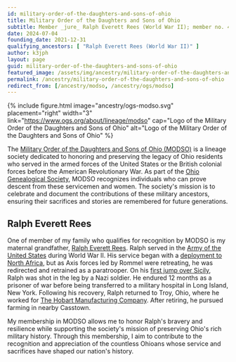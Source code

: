 ```yaml
---
id: military-order-of-the-daughters-and-sons-of-ohio
title: Military Order of the Daughters and Sons of Ohio
subtitle: Member _jure_ Ralph Everett Rees (World War II); member no. 48
date: 2024-07-04
founding_date: 2021-12-31
qualifying_ancestors: [ "Ralph Everett Rees (World War II)" ]
author: k3jph
layout: page
guid: military-order-of-the-daughters-and-sons-of-ohio
featured_image: /assets/img/ancestry/military-order-of-the-daughters-and-sons-of-ohio.webp
permalink: /ancestry/military-order-of-the-daughters-and-sons-of-ohio
redirect_from: [/ancestry/modso, /ancestry/ogs/modso]
---
```


{% include figure.html image="ancestry/ogs-modso.svg" 
    placement="right" width="3"
    link="https://www.ogs.org/about/lineage/modso"
    cap="Logo of the Military Order of the Daughters and Sons of Ohio"
    alt="Logo of the Military Order of the Daughters and Sons of Ohio" %}

The [Military Order of the Daughters and Sons of Ohio
(MODSO)](https://www.ogs.org/about/lineage/modso) is a lineage society
dedicated to honoring and preserving the legacy of Ohio residents who
served in the armed forces of the United States or the British colonial
forces before the American Revolutionary War.  As part of the [Ohio
Genealogical Society](https://www.ogs.org/), MODSO recognizes
individuals who can prove descent from these servicemen and women. The
society's mission is to celebrate and document the contributions of
these military ancestors, ensuring their sacrifices and stories are
remembered for future generations.

## Ralph Everett Rees

One of member of my family who qualifies for recognition by MODSO is my
maternal grandfather, [Ralph Everett
Rees](https://www.wikitree.com/wiki/Rees-4585). Ralph served in the
[Army of the United
States](https://military-history.fandom.com/wiki/Army_of_the_United_States)
during World War II. His service began with a [deployment to North
Africa](https://encyclopedia.ushmm.org/content/en/article/allied-military-operations-in-north-africa),
but as Axis forces led by Rommel were retreating, he was redirected and
retrained as a paratrooper. On his [first jump over
Sicily](https://www.asomf.org/airborne-operations-in-sicily-operation-husky/),
Ralph was shot in the leg by a Nazi soldier. He endured 12 months as a
prisoner of war before being transferred to a military hospital in Long
Island, New York. Following his recovery, Ralph returned to Troy, Ohio,
where he worked for [The Hobart Manufacturing
Company](https://www.hobartcorp.com/). After retiring, he pursued
farming in nearby Casstown.

My membership in MODSO allows me to honor Ralph's bravery and resilience
while supporting the society's mission of preserving Ohio's rich
military history. Through this membership, I aim to contribute to the
recognition and appreciation of the countless Ohioans whose service and
sacrifices have shaped our nation's history.

